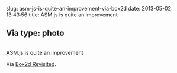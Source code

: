 slug: asm-js-is-quite-an-improvement-via-box2d
date: 2013-05-02 13:43:56
title: ASM.js is quite an improvement

 Via 
type: photo
---

<a href="http://j15r.com/blog/2013/04/25/Box2d_Revisited?utm_source=html5weekly&utm_medium=email"><img src="{{@asset.url swerner/tumblr/2013-05-02-asm-js-is-quite-an-improvement-via-box2d-e2019febb5.png}}" alt=""/></a>

ASM.js is quite an improvement

 Via [Box2d Revisited](http://j15r.com/blog/2013/04/25/Box2d_Revisited).
